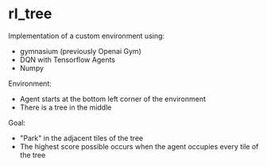# rl_tree

Implementation of a custom environment using:

- gymnasium (previously Openai Gym)
- DQN with Tensorflow Agents
- Numpy 

Environment:

- Agent starts at the bottom left corner of the environment
- There is a tree in the middle

Goal:

- "Park" in the adjacent tiles of the tree
- The highest score possible occurs when the agent occupies every tile of the tree


